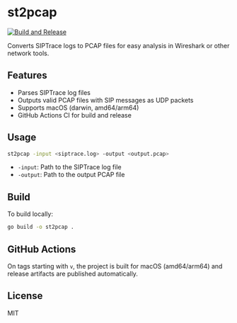 # st2pcap

[![Build and Release](https://github.com/tommybrecher/st2pcap/actions/workflows/release.yml/badge.svg)](https://github.com/tommybrecher/st2pcap/actions/workflows/release.yml)

Converts SIPTrace logs to PCAP files for easy analysis in Wireshark or other network tools.

## Features

- Parses SIPTrace log files
- Outputs valid PCAP files with SIP messages as UDP packets
- Supports macOS (darwin, amd64/arm64)
- GitHub Actions CI for build and release

## Usage

```bash
st2pcap -input <siptrace.log> -output <output.pcap>
```

- `-input`: Path to the SIPTrace log file
- `-output`: Path to the output PCAP file

## Build

To build locally:

```bash
go build -o st2pcap .
```

## GitHub Actions

On tags starting with `v`, the project is built for macOS (amd64/arm64) and release artifacts are published automatically.

## License

MIT
